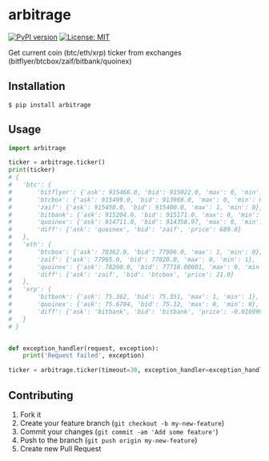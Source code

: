# arbitrage

[![PyPI version](https://badge.fury.io/py/arbitrage.svg)](https://badge.fury.io/py/arbitrage)
[![License: MIT](https://img.shields.io/badge/License-MIT-yellow.svg)](https://opensource.org/licenses/MIT)

Get current coin (btc/eth/xrp) ticker from exchanges (bitflyer/btcbox/zaif/bitbank/quoinex)


## Installation

    $ pip install arbitrage

## Usage

```python
import arbitrage

ticker = arbitrage.ticker()
print(ticker)
# {
# 	'btc': {
# 		'bitflyer': {'ask': 915466.0, 'bid': 915022.0, 'max': 0, 'min': 0},
# 		'btcbox': {'ask': 915499.0, 'bid': 913968.0, 'max': 0, 'min': 0},
# 		'zaif': {'ask': 915450.0, 'bid': 915400.0, 'max': 1, 'min': 0},
# 		'bitbank': {'ask': 915204.0, 'bid': 915171.0, 'max': 0, 'min': 0},
# 		'quoinex': {'ask': 914711.0, 'bid': 914358.97, 'max': 0, 'min': 1},
# 		'diff': {'ask': 'quoinex', 'bid': 'zaif', 'price': 689.0}
# 	},
# 	'eth': {
# 		'btcbox': {'ask': 78362.0, 'bid': 77986.0, 'max': 1, 'min': 0},
# 		'zaif': {'ask': 77965.0, 'bid': 77820.0, 'max': 0, 'min': 1},
# 		'quoinex': {'ask': 78290.0, 'bid': 77710.00001, 'max': 0, 'min': 0},
# 		'diff': {'ask': 'zaif', 'bid': 'btcbox', 'price': 21.0}
# 	},
# 	'xrp': {
# 		'bitbank': {'ask': 75.362, 'bid': 75.351, 'max': 1, 'min': 1},
# 		'quoinex': {'ask': 75.6704, 'bid': 75.12, 'max': 0, 'min': 0},
# 		'diff': {'ask': 'bitbank', 'bid': 'bitbank', 'price': -0.01099999999999568}
# 	}
# }


def exception_handler(request, exception):
	print('Request failed', exception)

ticker = arbitrage.ticker(timeout=30, exception_handler=exception_handler)
```

## Contributing

1. Fork it
2. Create your feature branch (`git checkout -b my-new-feature`)
3. Commit your changes (`git commit -am 'Add some feature'`)
4. Push to the branch (`git push origin my-new-feature`)
5. Create new Pull Request